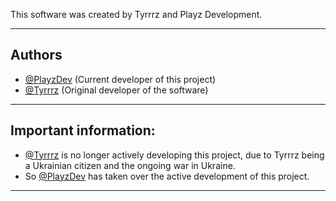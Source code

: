 This software was created by Tyrrrz and Playz Development.
_________________________________________________________________________________________________________________________________________________________________________

## Authors
- [@PlayzDev](https://github.com/PlayzDev) (Current developer of this project)
- [@Tyrrrz](https://github.com/Tyrrrz) (Original developer of the software)
_________________________________________________________________________________________________________________________________________________________________________

## Important information:

- [@Tyrrrz](https://github.com/Tyrrrz) is no longer actively developing this project, due to Tyrrrz being a Ukrainian citizen and the ongoing war in Ukraine.
- So [@PlayzDev](https://github.com/PlayzDev) has taken over the active development of this project.
_________________________________________________________________________________________________________________________________________________________________________

